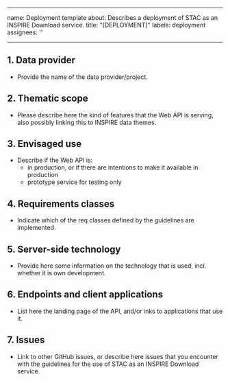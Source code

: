 
---
name: Deployment template
about: Describes a deployment of STAC as an INSPIRE Download service.
title: "[DEPLOYMENT]"
labels: deployment
assignees: ''

---

## 1. Data provider
* Provide the name of the data provider/project.

## 2. Thematic scope
* Please describe here the kind of features that the Web API is serving, also possibly linking this to INSPIRE data themes.

## 3. Envisaged use
* Describe if the Web API is:
    * in production, or if there are intentions to make it available in production
    * prototype service for testing only

## 4. Requirements classes
* Indicate which of the req classes defined by the guidelines are implemented.

## 5. Server-side technology
* Provide here some information on the  technology that is used, incl. whether it is own development.

## 6. Endpoints and client applications
* List here the landing page of the API, and/or inks to applications that use it.

## 7. Issues
* Link to other GitHub issues, or describe here issues that you encounter with the guidelines for the use of STAC as an INSPIRE Download service.
